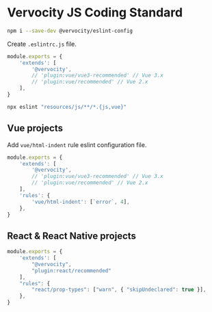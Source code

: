 # Vervocity JS Coding Standard

```sh
npm i --save-dev @vervocity/eslint-config
```

Create `.eslintrc.js` file.
```js
module.exports = {
    'extends': [
        '@vervocity',
        // 'plugin:vue/vue3-recommended' // Vue 3.x
        // 'plugin:vue/recommended' // Vue 2.x
    ],
}
```

```sh
npx eslint "resources/js/**/*.{js,vue}"
```

## Vue projects

Add `vue/html-indent` rule eslint configuration file.
```js
module.exports = {
    'extends': [
        '@vervocity',
        // 'plugin:vue/vue3-recommended' // Vue 3.x
        // 'plugin:vue/recommended' // Vue 2.x
    ],
    'rules': {
        'vue/html-indent': [`error`, 4],
    },
}
```


## React & React Native projects

```js
module.exports = {
    'extends': [
        "@vervocity",
        "plugin:react/recommended"
    ],
    "rules": {
        "react/prop-types": ["warn", { "skipUndeclared": true }],
    },
}
```
